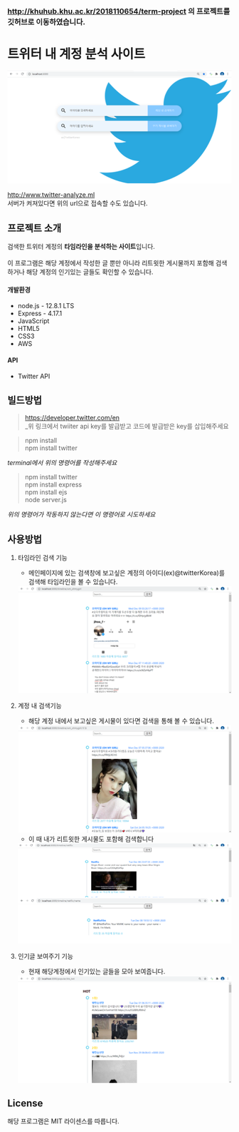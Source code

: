 ### http://khuhub.khu.ac.kr/2018110654/term-project 의 프로젝트를 깃허브로 이동하였습니다.

# 트위터 내 계정 분석 사이트
<img src="images/main.png">

  
http://www.twitter-analyze.ml   
서버가 켜져있다면 위의 url으로 접속할 수도 있습니다.  
  

## 프로젝트 소개
검색한 트위터 계정의 **타임라인을 분석하는 사이트**입니다.</br>  
이 프로그램은 해당 계정에서 작성한 글 뿐만 아니라 리트윗한 게시물까지 포함해 검색하거나 해당 계정의 인기있는 글들도 확인할 수 있습니다. </br>
  

#### 개발환경

- node.js - 12.8.1 LTS
- Express - 4.17.1
- JavaScript
- HTML5
- CSS3
- AWS

#### API

- Twitter API

## 빌드방법

> <https://developer.twitter.com/en></br>
_위 링크에서 twiiter api key를 발급받고 코드에 발급받은 key를 삽입해주세요

> npm install  
> npm install twitter  
  
_terminal에서 위의 명령어를 작성해주세요_
   
     
> npm install twitter   
> npm install express   
> npm install ejs   
> node server.js    
  
_위의 명령어가 작동하지 않는다면 이 명령어로 시도하세요_
  
## 사용방법
1. 타임라인 검색 기능
   - 메인페이지에 있는 검색창에 보고싶은 계정의 아이디(ex)@twitterKorea)를 검색해 타임라인을 볼 수 있습니다.
   <img src="images/timeline.png">  

2. 계정 내 검색기능
   - 해당 계정 내에서 보고싶은 게시물이 있다면 검색을 통해 볼 수 있습니다.
   <img src="images/search.png">    

   - 이 때 내가 리트윗한 게시물도 포함해 검색합니다
   <img src="images/retweet%20search.png">   

3. 인기글 보여주기 기능
   - 현재 해당계정에서 인기있는 글들을 모아 보여줍니다.
   <img src="images/hot.png">

## License

해당 프로그램은 MIT 라이센스를 따릅니다.
